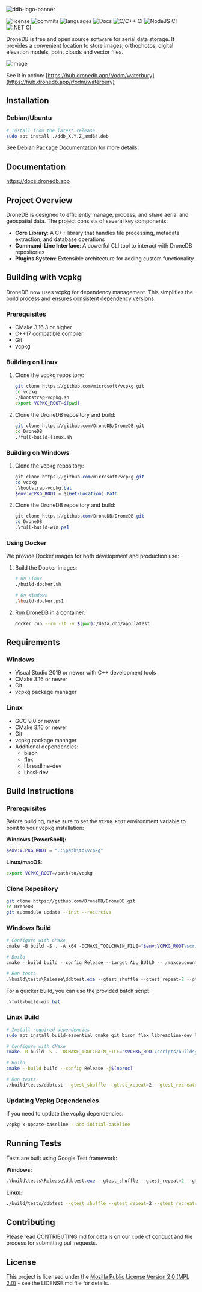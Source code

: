 ![ddb-logo-banner](https://user-images.githubusercontent.com/1951843/86480474-0fcc4280-bd1c-11ea-8663-a7a37f631565.png)

![license](https://img.shields.io/badge/license-MPL--2.0-blue) ![commits](https://img.shields.io/github/commit-activity/m/DroneDB/DroneDB) ![languages](https://img.shields.io/github/languages/top/DroneDB/DroneDB) ![Docs](https://github.com/DroneDB/DroneDB/workflows/Docs/badge.svg) ![C/C++ CI](https://github.com/DroneDB/DroneDB/workflows/C/C++%20CI/badge.svg) ![NodeJS CI](https://github.com/DroneDB/DroneDB/workflows/NodeJS%20CI/badge.svg) ![.NET CI](https://github.com/DroneDB/DroneDB/workflows/.NET%20CI/badge.svg)

DroneDB is free and open source software for aerial data storage. It provides a convenient location to store images, orthophotos, digital elevation models, point clouds and vector files.

![image](https://user-images.githubusercontent.com/1951843/147839499-0c263b47-4e51-437c-adbb-cc0bea50d29f.png)

See it in action: [https://hub.dronedb.app/r/odm/waterbury](https://hub.dronedb.app/r/odm/waterbury)

## Installation

### Debian/Ubuntu
```bash
# Install from the latest release
sudo apt install ./ddb_X.Y.Z_amd64.deb
```

See [Debian Package Documentation](docs/debian-package.md) for more details.

## Documentation

https://docs.dronedb.app

## Project Overview

DroneDB is designed to efficiently manage, process, and share aerial and geospatial data. The project consists of several key components:

- **Core Library**: A C++ library that handles file processing, metadata extraction, and database operations
- **Command-Line Interface**: A powerful CLI tool to interact with DroneDB repositories
- **Plugins System**: Extensible architecture for adding custom functionality

## Building with vcpkg

DroneDB now uses vcpkg for dependency management. This simplifies the build process and ensures consistent dependency versions.

### Prerequisites

- CMake 3.16.3 or higher
- C++17 compatible compiler
- Git
- vcpkg

### Building on Linux

1. Clone the vcpkg repository:
   ```bash
   git clone https://github.com/microsoft/vcpkg.git
   cd vcpkg
   ./bootstrap-vcpkg.sh
   export VCPKG_ROOT=$(pwd)
   ```

2. Clone the DroneDB repository and build:
   ```bash
   git clone https://github.com/DroneDB/DroneDB.git
   cd DroneDB
   ./full-build-linux.sh
   ```

### Building on Windows

1. Clone the vcpkg repository:
   ```powershell
   git clone https://github.com/microsoft/vcpkg.git
   cd vcpkg
   .\bootstrap-vcpkg.bat
   $env:VCPKG_ROOT = $(Get-Location).Path
   ```

2. Clone the DroneDB repository and build:
   ```powershell
   git clone https://github.com/DroneDB/DroneDB.git
   cd DroneDB
   .\full-build-win.ps1
   ```

### Using Docker

We provide Docker images for both development and production use:

1. Build the Docker images:
   ```bash
   # On Linux
   ./build-docker.sh
   
   # On Windows
   .\build-docker.ps1
   ```

2. Run DroneDB in a container:
   ```bash
   docker run --rm -it -v $(pwd):/data ddb/app:latest
   ```

## Requirements

### Windows

- Visual Studio 2019 or newer with C++ development tools
- CMake 3.16 or newer
- Git
- vcpkg package manager

### Linux

- GCC 9.0 or newer
- CMake 3.16 or newer
- Git
- vcpkg package manager
- Additional dependencies:
  - bison
  - flex
  - libreadline-dev
  - libssl-dev

## Build Instructions

### Prerequisites

Before building, make sure to set the `VCPKG_ROOT` environment variable to point to your vcpkg installation:

**Windows (PowerShell):**
```powershell
$env:VCPKG_ROOT = "C:\path\to\vcpkg"
```

**Linux/macOS:**
```bash
export VCPKG_ROOT=/path/to/vcpkg
```

### Clone Repository

```bash
git clone https://github.com/DroneDB/DroneDB.git
cd DroneDB
git submodule update --init --recursive
```

### Windows Build

```powershell
# Configure with CMake
cmake -B build -S . -A x64 -DCMAKE_TOOLCHAIN_FILE="$env:VCPKG_ROOT\scripts\buildsystems\vcpkg.cmake"

# Build
cmake --build build --config Release --target ALL_BUILD -- /maxcpucount:14

# Run tests
.\build\tests\Release\ddbtest.exe --gtest_shuffle --gtest_repeat=2 --gtest_recreate_environments_when_repeating
```

For a quicker build, you can use the provided batch script:
```powershell
.\full-build-win.bat
```

### Linux Build

```bash
# Install required dependencies
sudo apt install build-essential cmake git bison flex libreadline-dev libssl-dev

# Configure with CMake
cmake -B build -S . -DCMAKE_TOOLCHAIN_FILE="$VCPKG_ROOT/scripts/buildsystems/vcpkg.cmake"

# Build
cmake --build build --config Release -j$(nproc)

# Run tests
./build/tests/ddbtest --gtest_shuffle --gtest_repeat=2 --gtest_recreate_environments_when_repeating
```

### Updating Vcpkg Dependencies

If you need to update the vcpkg dependencies:

```bash
vcpkg x-update-baseline --add-initial-baseline
```
## Running Tests

Tests are built using Google Test framework:

**Windows:**
```powershell
.\build\tests\Release\ddbtest.exe --gtest_shuffle --gtest_repeat=2 --gtest_recreate_environments_when_repeating
```

**Linux:**
```bash
./build/tests/ddbtest --gtest_shuffle --gtest_repeat=2 --gtest_recreate_environments_when_repeating
```

## Contributing

Please read [CONTRIBUTING.md](CONTRIBUTING.md) for details on our code of conduct and the process for submitting pull requests.

## License

This project is licensed under the [Mozilla Public License Version 2.0 (MPL 2.0)](LICENSE.md) - see the LICENSE.md file for details.

